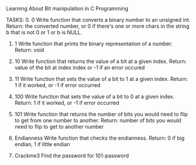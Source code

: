 Learning About Bit manipulation in C Programming

TASKS:
0. 0
Write function that converts a binary number to an unsigned int.
Return: the converted number,
or 0 if there's one or more chars in the string b that is not 0 or 1
or b is NULL.

1. 1
Write function that prints the binary representation of a number.
Return: void

2. 10
Write function that returns the value of a bit at a given index.
Return: value of the bit at index index or -1 if an error occured

3. 11
Write function that sets the value of a bit to 1 at a given index.
Return: 1 if it worked, or -1 if error occurred

4. 100
Write function that sets the value of a bit to 0 at a given index.
Return: 1 if it worked, or -1 if error occurred

5. 101
Write function that returns the number of bits you would need to
flip to get from one number to another.
Return: number of bits you would need to flip to get to another number

6. Endianness
Write function that checks the endianness.
Return: 0 if big endian, 1 if little endian

7. Crackme3
Find the password for 101-password

